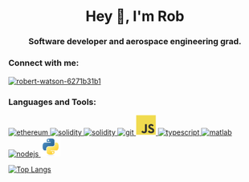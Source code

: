 <h1 align="center">Hey 👋, I'm Rob</h1>
<h3 align="center">Software developer and aerospace engineering grad.</h3>

<h3 align="left">Connect with me:</h3>
<p align="left">
<a href="https://linkedin.com/in/robert-watson-6271b31b1" target="blank"><img align="center" src="https://raw.githubusercontent.com/rahuldkjain/github-profile-readme-generator/master/src/images/icons/Social/linked-in-alt.svg" alt="robert-watson-6271b31b1" height="30" width="40" /></a>
</p>

<h3 align="left">Languages and Tools:</h3>
<p align="left"> <a href="https://ethereum.org/en/" target="_blank"> <img src="https://upload.wikimedia.org/wikipedia/commons/thumb/6/6f/Ethereum-icon-purple.svg/1200px-Ethereum-icon-purple.svg.png" alt="ethereum" width="40" height="40"/> </a> <a href="https://docs.soliditylang.org/" target="_blank"> <img src="https://docs.soliditylang.org/en/latest/_images/solidity_logo.svg" alt="solidity" width="40" height="40"/> </a> <a href="https://hardhat.org/" target="_blank"> <img src="https://www.solodev.com/file/13466e21-dd2c-11ec-b9ad-0eaef3759f5f/Hardhat-Logo-Icon.png" alt="solidity" width="40" height="40"/> </a> <a href="https://git-scm.com/" target="_blank"> <img src="https://www.vectorlogo.zone/logos/git-scm/git-scm-icon.svg" alt="git" width="40" height="40"/> </a> <a href="https://developer.mozilla.org/en-US/docs/Web/JavaScript" target="_blank"> <img src="https://raw.githubusercontent.com/devicons/devicon/master/icons/javascript/javascript-original.svg" alt="javascript" width="40" height="40"/> </a> <a href="https://www.typescriptlang.org/" target="_blank"> <img src="https://upload.wikimedia.org/wikipedia/commons/thumb/4/4c/Typescript_logo_2020.svg/768px-Typescript_logo_2020.svg.png?20221110153201" alt="typescript" width="40" height="40"/> </a> <a href="https://www.mathworks.com/" target="_blank"> <img src="https://upload.wikimedia.org/wikipedia/commons/2/21/Matlab_Logo.png" alt="matlab" width="40" height="40"/> </a> <a href="https://nodejs.org" target="_blank"> <img src="https://upload.wikimedia.org/wikipedia/commons/thumb/d/d9/Node.js_logo.svg/590px-Node.js_logo.svg.png" alt="nodejs" width="60" height="40"/> </a> <a href="https://www.python.org" target="_blank"> <img src="https://raw.githubusercontent.com/devicons/devicon/master/icons/python/python-original.svg" alt="python" width="40" height="40"/> </a>  </a> </p>

[![Top Langs](https://github-readme-stats.vercel.app/api/top-langs/?username=0xBlueshiftLabs&layout=compact)](https://github.com/anuraghazra/github-readme-stats)




